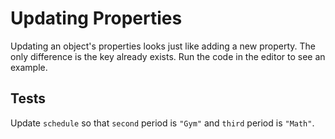 # Updating Properties

Updating an object's properties looks just like adding a new property. The only
difference is the key already exists. Run the code in the editor to see an
example.

## Tests

Update `schedule` so that `second` period is `"Gym"` and `third` period is
`"Math"`.
